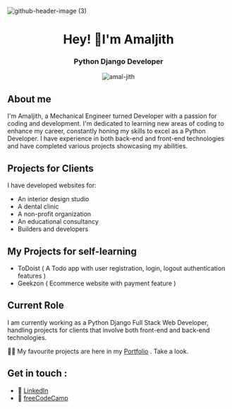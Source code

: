 ![github-header-image (3)](https://github.com/amal-jith/amal-jith/assets/123450863/5eee8dd0-3ea1-4342-81d1-103aabc847e4)

<h1 align="center">Hey! 👋I'm Amaljith</h1>
<h3 align="center">Python Django Developer</h3>
<p align="center"> <img src="https://komarev.com/ghpvc/?username=amal-jith&label=Profile%20views&color=0e75b6&style=flat" alt="amal-jith" /> </p>


## About me

I'm Amaljith, a Mechanical Engineer turned Developer with a passion for coding and development. I'm dedicated to learning new areas of coding to enhance my career, constantly honing my skills to excel as a Python Developer. I have experience in both back-end and front-end technologies and have completed various projects showcasing my abilities.

## Projects for Clients
I have developed websites for:

- An interior design studio
- A dental clinic
- A non-profit organization
- An educational consultancy
- Builders and developers

## My Projects for self-learning

- ToDoist ( A Todo app with user registration, login, logout authentication features )
- Geekzon ( Ecommerce website with payment feature )

## Current Role

I am currently working as a Python Django Full Stack Web Developer, handling projects for clients that involve both front-end and back-end technologies. 



 👨‍💻 My favourite projects are here in my [Portfolio](https://amaljith-portfolio.onrender.com/) . Take a look.

## Get in touch :

- 🔗 [LinkedIn](https://www.linkedin.com/in/amaljith-am/)
- 🔗 [freeCodeCamp](https://www.freecodecamp.org/amal_jith)

